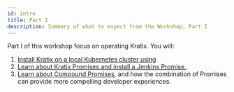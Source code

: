 ```yaml
---
id: intro
title: Part I
description: Summary of what to expect from the Workshop, Part I
---
```


Part I of this workshop focus on operating Kratix. You will:

1. [Install Kratix on a local Kubernetes cluster using](../installing-kratix)
1. [Learn about Kratix Promises and install a Jenkins Promise.](../installing-a-promise)
1. [Learn about Compound Promises](../multiple-promises), and how the combination of Promises can provide more compelling developer experiences.
